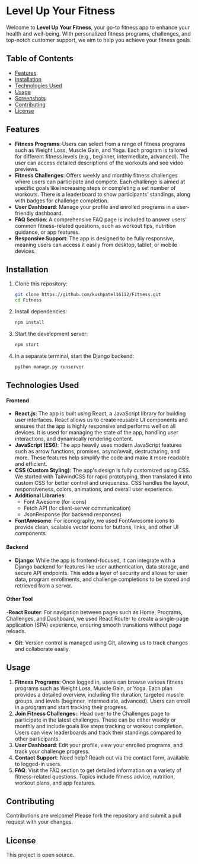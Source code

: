 # Level Up Your Fitness

Welcome to **Level Up Your Fitness**, your go-to fitness app to enhance your health and well-being. With personalized fitness programs, challenges, and top-notch customer support, we aim to help you achieve your fitness goals.

## Table of Contents

- [Features](#features)
- [Installation](#installation)
- [Technologies Used](#technologies-used)
- [Usage](#usage)
- [Screenshots](#screenshorts)
- [Contributing](#contributing)
- [License](#license)

## Features

- **Fitness Programs**: Users can select from a range of fitness programs such as Weight Loss, Muscle Gain, and Yoga. Each program is tailored for different fitness levels (e.g., beginner, intermediate, advanced). The user can access detailed descriptions of the workouts and see video previews.
- **Fitness Challenges**: Offers weekly and monthly fitness challenges where users can participate and compete. Each challenge is aimed at specific goals like increasing steps or completing a set number of workouts. There is a leaderboard to show participants’ standings, along with badges for challenge completion.
- **User Dashboard**: Manage your profile and enrolled programs in a user-friendly dashboard.
- **FAQ Section**: A comprehensive FAQ page is included to answer users’ common fitness-related questions, such as workout tips, nutrition guidance, or app features.
- **Responsive Support**: The app is designed to be fully responsive, meaning users can access it easily from desktop, tablet, or mobile devices.

## Installation

1. Clone this repository:

    ```bash
    git clone https://github.com/kushpatel16112/Fitness.git
    cd Fitness
    ```

2. Install dependencies:

    ```bash
    npm install
    ```

3. Start the development server:

    ```bash
    npm start
    ```

4. In a separate terminal, start the Django backend:

    ```bash
    python manage.py runserver
    ```
    
## Technologies Used

#### Frontend

- **React.js**: The app is built using React, a JavaScript library for building user interfaces. React allows us to create reusable UI components and ensures that the app is highly responsive and performs well on all devices. It is used for managing the state of the app, handling user interactions, and dynamically rendering content.
- **JavaScript (ES6)**: The app heavily uses modern JavaScript features such as arrow functions, promises, async/await, destructuring, and more. These features help simplify the code and make it more readable and efficient.
- **CSS (Custom Styling)**: The app's design is fully customized using CSS. We started with TailwindCSS for rapid prototyping, then translated it into custom CSS for better control and uniqueness. CSS handles the layout, responsiveness, colors, animations, and overall user experience.
- **Additional Libraries**: 
  - Font Awesome (for icons)
  - Fetch API (for client-server communication)
  - JsonResponse (for backend responses)
- **FontAwesome**: For iconography, we used FontAwesome icons to provide clean, scalable vector icons for buttons, links, and other UI components.

#### Backend

- **Django**: While the app is frontend-focused, it can integrate with a Django backend for features like user authentication, data storage, and secure API endpoints. This adds a layer of security and allows for user data, program enrollments, and challenge completions to be stored and retrieved from a server.

#### Other Tool

-**React Router**: For navigation between pages such as Home, Programs, Challenges, and Dashboard, we used React Router to create a single-page application (SPA) experience, ensuring smooth transitions without page reloads.
- **Git**: Version control is managed using Git, allowing us to track changes and collaborate easily.

## Usage

1. **Fitness Programs**: Once logged in, users can browse various fitness programs such as Weight Loss, Muscle Gain, or Yoga. Each plan provides a detailed overview, including the duration, targeted muscle groups, and levels (beginner, intermediate, advanced). Users can enroll in a program and start tracking their progress.
2. **Join Fitness Challenges:**: Head over to the Challenges page to participate in the latest challenges. These can be either weekly or monthly and include goals like steps tracking or workout completion. Users can view leaderboards and track their standings compared to other participants.
3. **User Dashboard**: Edit your profile, view your enrolled programs, and track your challenge progress.
4. **Contact Support**: Need help? Reach out via the contact form, available to logged-in users.
5. **FAQ**: Visit the FAQ section to get detailed information on a variety of fitness-related questions. Topics include fitness advice, nutrition, workout plans, and app features.



## Contributing

Contributions are welcome! Please fork the repository and submit a pull request with your changes.

## License

This project is open source.
